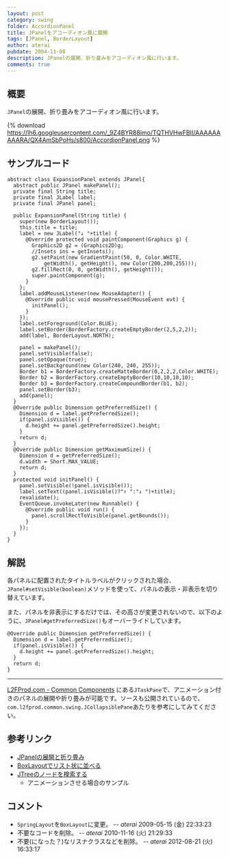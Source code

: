 ```yaml
---
layout: post
category: swing
folder: AccordionPanel
title: JPanelをアコーディオン風に展開
tags: [JPanel, BorderLayout]
author: aterai
pubdate: 2004-11-08
description: JPanelの展開、折り畳みをアコーディオン風に行います。
comments: true
---
```

## 概要
`JPanel`の展開、折り畳みをアコーディオン風に行います。

{% download https://lh6.googleusercontent.com/_9Z4BYR88imo/TQTHVHwFBII/AAAAAAAAARA/QX4AmSbPoHs/s800/AccordionPanel.png %}

## サンプルコード
<pre class="prettyprint"><code>abstract class ExpansionPanel extends JPanel{
  abstract public JPanel makePanel();
  private final String title;
  private final JLabel label;
  private final JPanel panel;

  public ExpansionPanel(String title) {
    super(new BorderLayout());
    this.title = title;
    label = new JLabel("↓ "+title) {
      @Override protected void paintComponent(Graphics g) {
        Graphics2D g2 = (Graphics2D)g;
        //Insets ins = getInsets();
        g2.setPaint(new GradientPaint(50, 0, Color.WHITE,
            getWidth(), getHeight(), new Color(200,200,255)));
        g2.fillRect(0, 0, getWidth(), getHeight());
        super.paintComponent(g);
      }
    };
    label.addMouseListener(new MouseAdapter() {
      @Override public void mousePressed(MouseEvent evt) {
        initPanel();
      }
    });
    label.setForeground(Color.BLUE);
    label.setBorder(BorderFactory.createEmptyBorder(2,5,2,2));
    add(label, BorderLayout.NORTH);

    panel = makePanel();
    panel.setVisible(false);
    panel.setOpaque(true);
    panel.setBackground(new Color(240, 240, 255));
    Border b1 = BorderFactory.createMatteBorder(0,2,2,2,Color.WHITE);
    Border b2 = BorderFactory.createEmptyBorder(10,10,10,10);
    Border b3 = BorderFactory.createCompoundBorder(b1, b2);
    panel.setBorder(b3);
    add(panel);
  }
  @Override public Dimension getPreferredSize() {
    Dimension d = label.getPreferredSize();
    if(panel.isVisible()) {
      d.height += panel.getPreferredSize().height;
    }
    return d;
  }
  @Override public Dimension getMaximumSize() {
    Dimension d = getPreferredSize();
    d.width = Short.MAX_VALUE;
    return d;
  }
  protected void initPanel() {
    panel.setVisible(!panel.isVisible());
    label.setText((panel.isVisible()?"↑ ":"↓ ")+title);
    revalidate();
    EventQueue.invokeLater(new Runnable() {
      @Override public void run() {
        panel.scrollRectToVisible(panel.getBounds());
      }
    });
  }
}
</code></pre>

## 解説
各パネルに配置されたタイトルラベルがクリックされた場合、`JPanel#setVisible(boolean)`メソッドを使って、パネルの表示・非表示を切り替えています。

また、パネルを非表示にするだけでは、その高さが変更されないので、以下のように、`JPanel#getPreferredSize()`もオーバーライドしています。

<pre class="prettyprint"><code>@Override public Dimension getPreferredSize() {
  Dimension d = label.getPreferredSize();
  if(panel.isVisible()) {
    d.height += panel.getPreferredSize().height;
  }
  return d;
}
</code></pre>

- - - -
[L2FProd.com - Common Components](http://common.l2fprod.com/) にある`JTaskPane`で、アニメーション付きのパネルの展開や折り畳みが可能です。ソースも公開されているので、`com.l2fprod.common.swing.JCollapsiblePane`あたりを参考にしてみてください。

## 参考リンク
- [JPanelの展開と折り畳み](http://ateraimemo.com/Swing/ExpandablePanel.html)
- [BoxLayoutでリスト状に並べる](http://ateraimemo.com/Swing/ComponentList.html)
- [JTreeのノードを検索する](http://ateraimemo.com/Swing/SearchBox.html)
    - アニメーションさせる場合のサンプル

<!-- dummy comment line for breaking list -->

## コメント
- `SpringLayout`を`BoxLayout`に変更。 -- *aterai* 2009-05-15 (金) 22:33:23
- 不要なコードを削除。 -- *aterai* 2010-11-16 (火) 21:29:33
- 不要(になった？)なリスナクラスなどを削除。 -- *aterai* 2012-08-21 (火) 16:33:17

<!-- dummy comment line for breaking list -->
